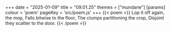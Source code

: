 +++
date = "2025-01-09"
title = "09.01.25"
themes = ["mundane"]
[params]
  colour = 'poem'
  pageKey = 'src/poem.js'
+++
{{< poem >}}
Lop it off again, the mop,
Falls bitwise to the floor,
The clumps partitioning the crop,
Disjoint they scatter to the door.
{{< /poem >}}